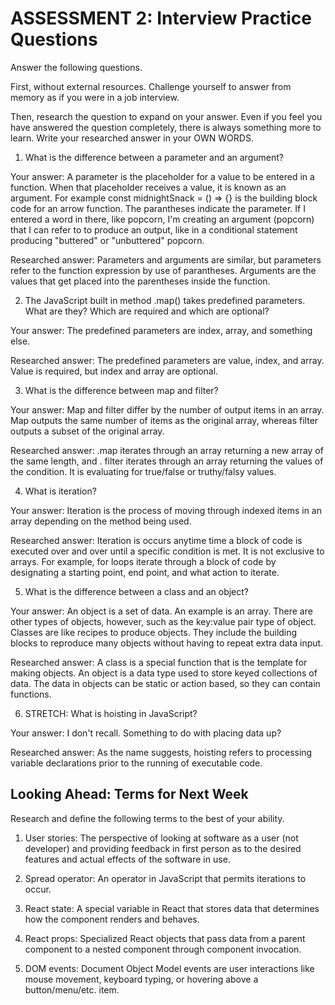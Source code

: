 # ASSESSMENT 2: Interview Practice Questions

Answer the following questions.

First, without external resources. Challenge yourself to answer from memory as if you were in a job interview.

Then, research the question to expand on your answer. Even if you feel you have answered the question completely, there is always something more to learn. Write your researched answer in your OWN WORDS.

1. What is the difference between a parameter and an argument?

Your answer: A parameter is the placeholder for a value to be entered in a function. When that placeholder receives a value, it is known as an argument. For example const midnightSnack = () => {} is the building block code for an arrow function. The parantheses indicate the parameter. If I entered a word in there, like popcorn, I'm creating an argument (popcorn) that I can refer to to produce an output, like in a conditional statement producing "buttered" or "unbuttered" popcorn.

Researched answer: Parameters and arguments are similar, but parameters refer to the function expression by use of parantheses. Arguments are the values that get placed into the parentheses inside the function.

2. The JavaScript built in method .map() takes predefined parameters. What are they? Which are required and which are optional?

Your answer: The predefined parameters are index, array, and something else.

Researched answer: The predefined parameters are value, index, and array. Value is required, but index and array are optional.

3. What is the difference between map and filter?

Your answer: Map and filter differ by the number of output items in an array. Map outputs the same number of items as the original array, whereas filter outputs a subset of the original array.

Researched answer: .map iterates through an array returning a new array of the same length, and . filter iterates through an array returning the values of the condition. It is evaluating for true/false or truthy/falsy values.

4. What is iteration?

Your answer: Iteration is the process of moving through indexed items in an array depending on the method being used.

Researched answer: Iteration is occurs anytime time a block of code is executed over and over until a specific condition is met. It is not exclusive to arrays. For example, for loops iterate through a block of code by designating a starting point, end point, and what action to iterate.

5. What is the difference between a class and an object?

Your answer: An object is a set of data. An example is an array. There are other types of objects, however, such as the key:value pair type of object. Classes are like recipes to produce objects. They include the building blocks to reproduce many objects without having to repeat extra data input.

Researched answer: A class is a special function that is the template for making objects. An object is a data type used to store keyed collections of data. The data in objects can be static or action based, so they can contain functions. 

6. STRETCH: What is hoisting in JavaScript? 

Your answer: I don't recall. Something to do with placing data up?

Researched answer: As the name suggests, hoisting refers to processing variable declarations prior to the running of executable code. 

## Looking Ahead: Terms for Next Week

Research and define the following terms to the best of your ability.

1. User stories: The perspective of looking at software as a user (not developer) and providing feedback in first person as to the desired features and actual effects of the software in use.

2. Spread operator: An operator in JavaScript that permits iterations to occur.

3. React state: A special variable in React that stores data that determines how the component renders and behaves.

4. React props: Specialized React objects that pass data from a parent component to a nested component through component invocation.

5. DOM events: Document Object Model events are user interactions like mouse movement, keyboard typing, or hovering above a button/menu/etc. item. 
